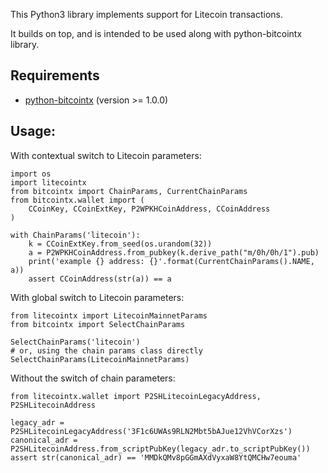 This Python3 library implements support for Litecoin transactions.

It builds on top, and is intended to be used along with python-bitcointx library.

## Requirements

- [python-bitcointx](https://github.com/Simplexum/python-bitcointx) (version >= 1.0.0)

## Usage:

With contextual switch to Litecoin parameters:

```
import os
import litecointx
from bitcointx import ChainParams, CurrentChainParams
from bitcointx.wallet import (
    CCoinKey, CCoinExtKey, P2WPKHCoinAddress, CCoinAddress
)

with ChainParams('litecoin'):
    k = CCoinExtKey.from_seed(os.urandom(32))
    a = P2WPKHCoinAddress.from_pubkey(k.derive_path("m/0h/0h/1").pub)
    print('example {} address: {}'.format(CurrentChainParams().NAME, a))
    assert CCoinAddress(str(a)) == a

```

With global switch to Litecoin parameters:

```
from litecointx import LitecoinMainnetParams
from bitcointx import SelectChainParams

SelectChainParams('litecoin')
# or, using the chain params class directly
SelectChainParams(LitecoinMainnetParams)

```

Without the switch of chain parameters:

```
from litecointx.wallet import P2SHLitecoinLegacyAddress, P2SHLitecoinAddress

legacy_adr = P2SHLitecoinLegacyAddress('3F1c6UWAs9RLN2Mbt5bAJue12VhVCorXzs')
canonical_adr = P2SHLitecoinAddress.from_scriptPubKey(legacy_adr.to_scriptPubKey())
assert str(canonical_adr) == 'MMDkQMv8pGGmAXdVyxaW8YtQMCHw7eouma'

```
